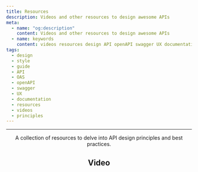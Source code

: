 ```yaml
---
title: Resources
description: Videos and other resources to design awesome APIs
meta:
  - name: "og:description"
    content: Videos and other resources to design awesome APIs
  - name: keywords
    content: videos resources design API openAPI swagger UX documentation learn
tags:
  - design
  - style
  - guide
  - API
  - OAS
  - openAPI
  - swagger
  - UX
  - documentation
  - resources
  - videos
  - principles
---
```


<Header/>

---

A collection of resources to delve into API design principles and best practices.

## Video

<YouTube url="https://www.youtube.com/embed/wmtmmMOw0aY" />

<YouTube url="https://www.youtube.com/embed/NLYpUN-oItY" />

<YouTube url="https://www.youtube.com/embed/suJYiRpP1iw" />

<YouTube url="https://www.youtube.com/embed/N05-F739ljo" />

<YouTube url="https://www.youtube.com/embed/twfufQn1mD0" />
